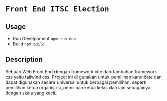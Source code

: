 # `Front End ITSC Election`

## Usage

- Run Develpoment `npm run dev`
- Build `npm build`

## Description

Sebuah Web Front End dengan framework vite dan
tambahan framework css yaitu tailwind css.
Project ini di gunakan untuk pemilihan kandidate dan dapat digunakan
secara universal untuk berbagai pemilihan. seperti pemilihan
ketua organisasi, pemilihan ketua kelas dan lain sebagainya dengan
skala yang kecil.
